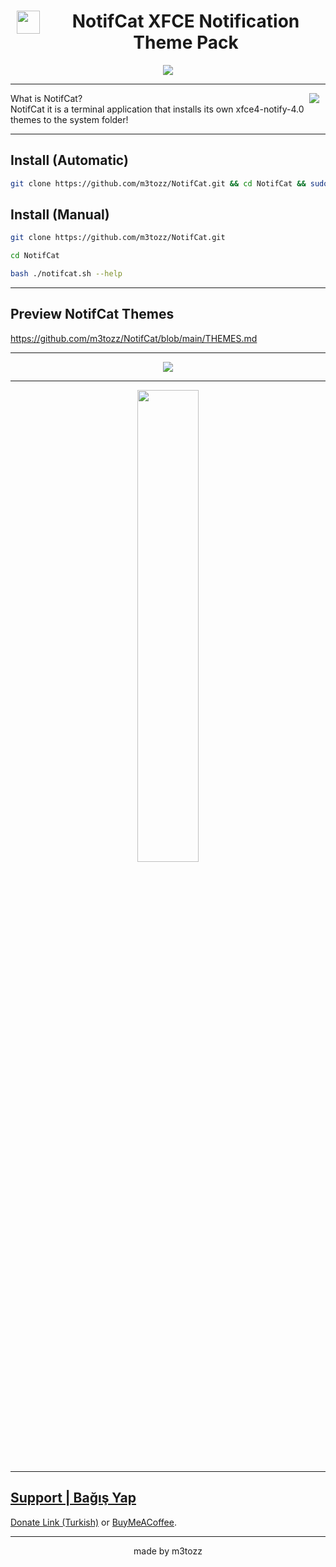 # <img src="https://github.com/user-attachments/assets/19777c26-b9d2-4258-bed2-9c8ac69db901" hspace="10" width="37"  align="left"/><p><center>NotifCat XFCE Notification Theme Pack</center>

<p align="center"><img src="https://github.com/user-attachments/assets/c1c6aaaa-6c17-4074-b6b3-571211cb19b5"></p>

--------------------------------------------------------------------------

<img src="https://img.shields.io/badge/textzuhree-black?&logo=instagram&logoColor=purple" hspace="10"  align="right" /> What is NotifCat? <br>
NotifCat it is a terminal application that installs its own xfce4-notify-4.0 themes to the system folder!

--------------------------------------------------------------------------

Install (Automatic)
--
```bash
git clone https://github.com/m3tozz/NotifCat.git && cd NotifCat && sudo bash ./notifcat.sh --install && cd ..
```

Install (Manual)
--
```bash
git clone https://github.com/m3tozz/NotifCat.git 
```
```bash
cd NotifCat 
```
```bash
bash ./notifcat.sh --help
```

--------------------------------------------------------------------------

Preview NotifCat Themes
--

<a href="https://github.com/m3tozz/NotifCat/blob/main/THEMES.md">https://github.com/m3tozz/NotifCat/blob/main/THEMES.md</a>

--------------------------------------------------------------------------
  
<p align="center"><img src="https://user-images.githubusercontent.com/79897762/235471983-c7ad69a0-576a-471e-95e7-034ac9336824.png">

--------------------------------------------------------------------------
 
<p align="center"><a href="https://www.pling.com/p/2030201/" target="_blank"><img src="https://store.kde.org/images/system/ocsstore-download-button.png" width="44%">
 
--------------------------------------------------------------------------
  
Support | Bağış Yap
 --
 <p align="left"><a href="https://kreosus.com/m3tozzch4rm">Donate Link (Turkish)</a> or <align="right"><a href="https://www.buymeacoffee.com/m3tozz">BuyMeACoffee</a>.
 
--------------------------------------------------------------------------
<p align="center">made by m3tozz
